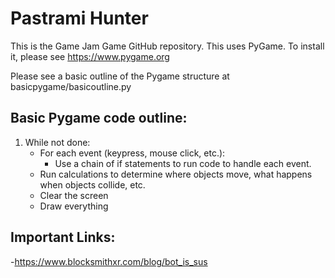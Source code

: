 # Pastrami Hunter
This is the Game Jam Game GitHub repository.
This uses PyGame. To install it, please see https://www.pygame.org  
  
Please see a basic outline of the Pygame structure at basicpygame/basicoutline.py

## Basic Pygame code outline:
1. While not done:
	- For each event (keypress, mouse click, etc.):
		- Use a chain of if statements to run code to handle each event.
	- Run calculations to determine where objects move, what happens when objects collide, etc.
	- Clear the screen
	- Draw everything

## Important Links:
-https://www.blocksmithxr.com/blog/bot_is_sus

